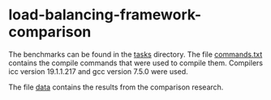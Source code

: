 # load-balancing-framework-comparison

The benchmarks can be found in the [tasks](./tasks/) directory.
The file [commands.txt](./tasks/commands.txt) contains the compile commands that were used to compile them.
Compilers icc version 19.1.1.217 and gcc version 7.5.0 were used.

The file [data](./data.xsl) contains the results from the comparison research.
